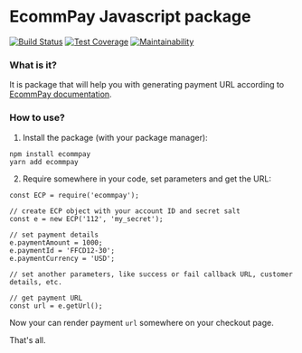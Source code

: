 # EcommPay Javascript package

[![Build Status](https://travis-ci.org/zhukovra/ecp-signer-js.svg?branch=master)](https://travis-ci.org/zhukovra/ecp-signer-js)
[![Test Coverage](https://api.codeclimate.com/v1/badges/427914fe0481b93241da/test_coverage)](https://codeclimate.com/github/zhukovra/ecp-signer-js/test_coverage)
[![Maintainability](https://api.codeclimate.com/v1/badges/427914fe0481b93241da/maintainability)](https://codeclimate.com/github/zhukovra/ecp-signer-js/maintainability)

### What is it?

It is package that will help you with generating payment URL according to 
[EcommPay documentation](https://developers.ecommpay.com/en/en_PP_Integration.html).

### How to use?

1. Install the package (with your package manager):
```
npm install ecommpay
yarn add ecommpay
```

2. Require somewhere in your code, set parameters and get the URL:
```
const ECP = require('ecommpay');

// create ECP object with your account ID and secret salt
const e = new ECP('112', 'my_secret');

// set payment details 
e.paymentAmount = 1000;
e.paymentId = 'FFCD12-30';
e.paymentCurrency = 'USD';

// set another parameters, like success or fail callback URL, customer details, etc.

// get payment URL
const url = e.getUrl();
```

Now your can render payment `url` somewhere on your checkout page.

That's all.